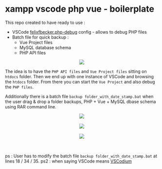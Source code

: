 # xampp vscode php vue - boilerplate

This repo created to have ready to use :  

* VSCode [felixfbecker.php-debug](https://marketplace.visualstudio.com/items?itemName=felixfbecker.php-debug) config - allows to debug PHP files
* Batch file for quick backup : 
   * Vue Project files
   * MySQL database schema
   * PHP API files  

<p align="center">
  <img src="https://user-images.githubusercontent.com/3852762/147659793-4ab3f10b-5b3b-485b-9a53-1d4754e14ee6.png">
</p>


The idea is to have the `PHP API files` and `Vue Project files` sitting on `htdocs` folder. Then we end up with one instance of VSCode and browsing the `htdocs` folder. From there you can start the `Vue Project` and also debug the `PHP files`. 

Additionally there is a batch file `backup folder_with_date_stamp.bat` when the user drag & drop a folder backups, PHP + Vue + MySQL dbase schema using RAR command line.  

<div align="center">
  <img src="https://user-images.githubusercontent.com/3852762/147659872-804354ea-19cd-4aa2-a68b-be77724b72d8.png">
  <br><br>
  <img src="https://user-images.githubusercontent.com/3852762/147659933-af0b69d9-9bef-45f0-b0e5-52ba08ee1721.png">
  <br><br>
  <img src="https://user-images.githubusercontent.com/3852762/147659963-ebc14bf4-dcf5-4465-9e57-eb5a3b6d036f.png">
</div>
  
&nbsp;  
&nbsp;  
ps : User has to modify the batch file `backup folder_with_date_stamp.bat` at lines 18 / 34 / 35.
ps2 : when saying VSCode means [VSCodium](https://github.com/VSCodium/vscodium)  
